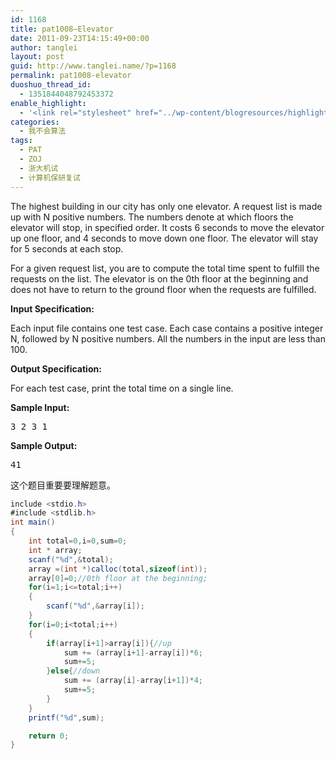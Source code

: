 ```yaml
---
id: 1168
title: pat1008—Elevator
date: 2011-09-23T14:15:49+00:00
author: tanglei
layout: post
guid: http://www.tanglei.name/?p=1168
permalink: pat1008-elevator
duoshuo_thread_id:
  - 1351844048792453372
enable_highlight:
  - '<link rel="stylesheet" href="../wp-content/blogresources/highlightconfig/highlight.default.min.css"><script src="../wp-content/blogresources/highlightconfig/jquery-2.1.4.min.js"></script><script src="../wp-content/blogresources/highlightconfig/enable_highlight.js"></script>'
categories:
  - 我不会算法
tags:
  - PAT
  - ZOJ
  - 浙大机试
  - 计算机保研复试
---
```

The highest building in our city has only one elevator. A request list is made up with N positive numbers. The numbers denote at which floors the elevator will stop, in specified order. It costs 6 seconds to move the elevator up one floor, and 4 seconds to move down one floor. The elevator will stay for 5 seconds at each stop.

For a given request list, you are to compute the total time spent to fulfill the requests on the list. The elevator is on the 0th floor at the beginning and does not have to return to the ground floor when the requests are fulfilled.

**Input Specification:**

Each input file contains one test case. Each case contains a positive integer N, followed by N positive numbers. All the numbers in the input are less than 100.

**Output Specification:**

For each test case, print the total time on a single line.

**Sample Input:**

<pre>3 2 3 1</pre>

**Sample Output:**

<pre>41</pre>

这个题目重要要理解题意。

```C#
include <stdio.h>
#include <stdlib.h>
int main()
{
	int total=0,i=0,sum=0;
	int * array;
	scanf("%d",&total);
	array =(int *)calloc(total,sizeof(int));
	array[0]=0;//0th floor at the beginning;
	for(i=1;i<=total;i++)
	{
		scanf("%d",&array[i]);
	}
	for(i=0;i<total;i++)
	{
		if(array[i+1]>array[i]){//up
			sum += (array[i+1]-array[i])*6;
			sum+=5;
		}else{//down
			sum += (array[i]-array[i+1])*4;
			sum+=5;
		}
	}
	printf("%d",sum);

	return 0;
}
```
